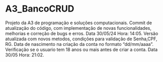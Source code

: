 # A3_BancoCRUD
Projeto da A3 de programação e soluções computacionais.
Commit de atualização do código, com implementação de novas funcionalidades, melhorias e correção de bugs e erros. Data 30/05/24 Hora: 14:05.
Versão atualizada com novos metodos, condições para validação de Senha,CPF, RG. Data de nascimento na criação da conta no formato “dd/mm/aaaa”.
Verificação se o usuario tem 18 anos ou mais antes de criar a conta. Data 30/05 Hora: 21:02.
